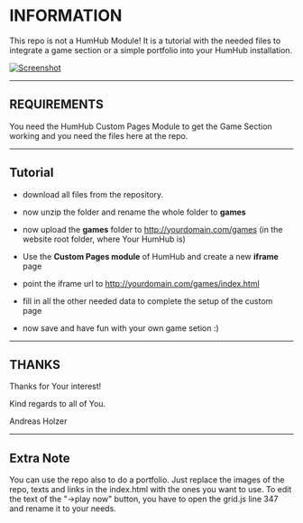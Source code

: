 # INFORMATION

This repo is not a HumHub Module! It is a tutorial with the needed files to integrate a game section or a simple portfolio into your HumHub installation.

<a href="http://todgmbh.de/">
    <img src="https://github.com/WebCrew/game-chooser-script/blob/master/games.gif?raw=true" alt="Screenshot"
         title="Game Chooser Script" align="center" />
</a>

***


## REQUIREMENTS

You need the HumHub Custom Pages Module to get the Game Section working and you need the files here at the repo.

***


## Tutorial

- download all files from the repository. 

- now unzip the folder and rename the whole folder to **games**

- now upload the **games** folder to http://yourdomain.com/games (in the website root folder, where Your HumHub is)

- Use the **Custom Pages module** of HumHub and create a new **iframe** page

- point the iframe url to http://yourdomain.com/games/index.html

- fill in all the other needed data to complete the setup of the custom page

- now save and have fun with your own game setion :)


***
## THANKS

Thanks for Your interest!

Kind regards to all of You.

Andreas Holzer


***
## Extra Note

You can use the repo also to do a portfolio. Just replace the images of the repo, texts and links in the index.html with the ones you want to use.
To edit the text of the "->play now" button, you have to open the grid.js line 347 and rename it to your needs.
